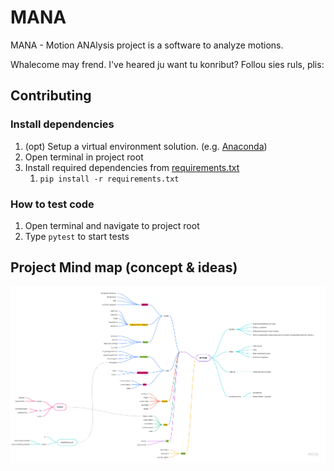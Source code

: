 # MANA

MANA - Motion ANAlysis project is a software to analyze motions.

Whalecome may frend. I've heared ju want tu konribut? Follou sies ruls, plis:

## Contributing

### Install dependencies

1. (opt) Setup a virtual environment solution. (e.g. [Anaconda](https://www.anaconda.com/products/individual))
2. Open terminal in project root
3. Install required dependencies from [requirements.txt](requirements.txt)
   1. `pip install -r requirements.txt`

### How to test code

1. Open terminal and navigate to project root
2. Type `pytest` to start tests

## Project Mind map (concept & ideas)

![](docs/mana_concept_1.jpg)